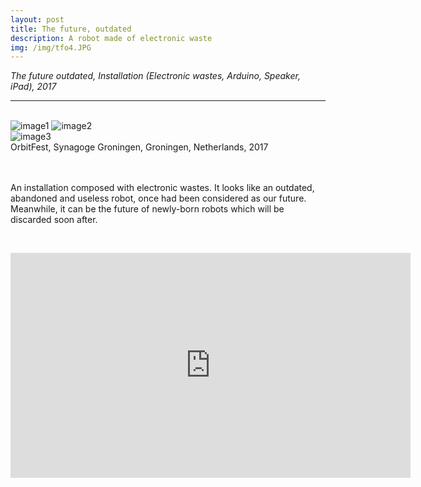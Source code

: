 ```yaml
---
layout: post
title: The future, outdated
description: A robot made of electronic waste
img: /img/tfo4.JPG
---
```


<i>The future outdated, Installation (Electronic wastes, Arduino, Speaker, iPad), 2017</i>

***

<br/>
<div class="img_row">
	<img class="col two" src="{{ site.baseurl }}/img/tfo2.jpg" alt="image1" title="image1"/>
	<img class="col one" src="{{ site.baseurl }}/img/tfo3.JPG" alt="image2" title="image2"/>
</div>
<div>
<img class="col three" src="/img/tfo5.jpg" alt="image3" title="image3"/>
</div>
<div class="col three caption">
	OrbitFest, Synagoge Groningen, Groningen, Netherlands, 2017
</div>

<br/><br/>
An installation composed with electronic wastes. It looks like an outdated, abandoned and useless robot, once had been considered as our future. Meanwhile, it can be the future of newly-born robots which will be discarded soon after.

<br/>
<p align="middle">
<iframe src="https://player.vimeo.com/video/248985117" width="640" height="360" frameborder="0" webkitallowfullscreen mozallowfullscreen allowfullscreen></iframe>
</p>

<br/><br/><br/>
